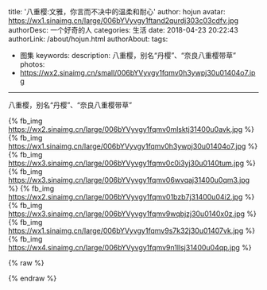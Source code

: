 title: '八重樱:文雅，你言而不决中的温柔和耐心'
author: hojun
avatar: https://wx1.sinaimg.cn/large/006bYVyvgy1ftand2qurdj303c03cdfv.jpg
authorDesc: 一个好奇的人
categories: 生活
date: 2018-04-23 20:22:43
authorLink: /about/hojun.html
authorAbout:
tags:
 - 图集
keywords:
description: 八重樱，别名“丹樱”、“奈良八重樱带草”
photos:
 - https://wx2.sinaimg.cn/small/006bYVyvgy1fqmv0h3ywpj30u01404o7.jpg
---
八重樱，别名“丹樱”、“奈良八重樱带草”

{% fb_img https://wx2.sinaimg.cn/large/006bYVyvgy1fqmv0mlsktj31400u0avk.jpg %}
{% fb_img https://wx1.sinaimg.cn/large/006bYVyvgy1fqmv0h3ywpj30u01404o7.jpg %}
{% fb_img https://wx3.sinaimg.cn/large/006bYVyvgy1fqmv0c0i3yj30u0140tum.jpg %}
{% fb_img https://wx3.sinaimg.cn/large/006bYVyvgy1fqmv06wvqaj31400u0qm3.jpg %}
{% fb_img https://wx2.sinaimg.cn/large/006bYVyvgy1fqmv01bzb7j31400u04i2.jpg %}
{% fb_img https://wx3.sinaimg.cn/large/006bYVyvgy1fqmv9wqbjzj30u0140x0z.jpg %}
{% fb_img https://wx1.sinaimg.cn/large/006bYVyvgy1fqmv9s7k32j30u01407vk.jpg %}
{% fb_img https://wx4.sinaimg.cn/large/006bYVyvgy1fqmv9n1llsj31400u04qp.jpg %}

{% raw %}
<link rel="stylesheet" href="/css/sakura.css" />
<script type="text/javascript" src="/js/jquery.min.js"></script>
<script type="text/javascript" src="/js/snowfall.jquery.js"></script>
<script type="text/javascript" src="/js/snowfall.jquery.js"></script>

<script>
    function sakuraInit() {
        $(document).snowfall('clear');
        if (document.body.clientWidth > 600) {
            $(document).snowfall({image:"/images/sakura/1.png", flakeCount:50, minSpeed:1, minSize:8, maxSize:15,});
            $(document).snowfall({image:"/images/sakura/1.png", flakeCount:50, minSpeed:1, minSize:8, maxSize:15,});
            $(document).snowfall({image:"/images/sakura/2.png", flakeCount:50, minSpeed:1, minSize:8, maxSize:15,});
            $(document).snowfall({image:"/images/sakura/4.png", flakeCount:50, minSpeed:1, minSize:8, maxSize:15,});
        } else {
            $(document).snowfall({image:"/images/sakura/1.png", flakeCount:30, minSpeed:1, minSize:8, maxSize:15,});
            $(document).snowfall({image:"/images/sakura/1.png", flakeCount:30, minSpeed:1, minSize:8, maxSize:15,});
            $(document).snowfall({image:"/images/sakura/2.png", flakeCount:30, minSpeed:1, minSize:8, maxSize:15,});
            $(document).snowfall({image:"/images/sakura/4.png", flakeCount:30, minSpeed:1, minSize:8, maxSize:15,});
        }
    }
    window.onload = sakuraInit();
</script>
{% endraw %}